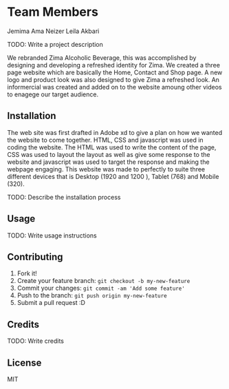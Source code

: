 # Team Members
Jemima Ama Neizer
Leila Akbari

TODO: Write a project description

We rebranded Zima Alcoholic Beverage, this was accomplished by designing and developing a refreshed identity for Zima. We created a three page website which are basically the Home, Contact and Shop page.  A new logo and product look was also designed to give Zima a refreshed look. An informercial was created and added on to the website amoung other videos to enagege our target audience.

## Installation
The web site was first drafted in Adobe xd to give a plan on how we wanted the website to come together. HTML, CSS and javascript was used in coding the website. The HTML was used to write the content of the page, CSS was used to layout the layout as well as give some response to the website and javascript was used to target the response and making the webpage engaging.
This website was made to perfectly to suite three different devices that is Desktop (1920 and 1200 ), Tablet (768) and Mobile (320).

TODO: Describe the installation process

## Usage

TODO: Write usage instructions

## Contributing

1. Fork it!
2. Create your feature branch: `git checkout -b my-new-feature`
3. Commit your changes: `git commit -am 'Add some feature'`
4. Push to the branch: `git push origin my-new-feature`
5. Submit a pull request :D


## Credits

TODO: Write credits

## License

MIT
